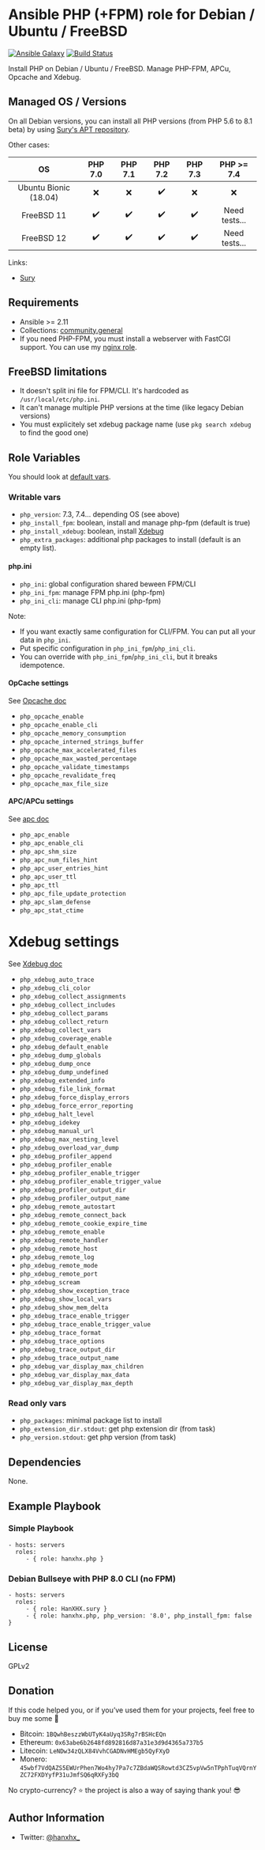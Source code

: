 Ansible PHP (+FPM) role for Debian / Ubuntu / FreeBSD
=====================================================

[![Ansible Galaxy](http://img.shields.io/badge/ansible--galaxy-hanxhx.php-blue.svg)](https://galaxy.ansible.com/hanxhx.php) [![Build Status](https://app.travis-ci.com/HanXHX/ansible-php.svg?branch=master)](https://app.travis-ci.com/HanXHX/ansible-php)

Install PHP on Debian / Ubuntu / FreeBSD. Manage PHP-FPM, APCu, Opcache and Xdebug.

Managed OS / Versions
---------------------

On all Debian versions, you can install all PHP versions (from PHP 5.6 to 8.1 beta) by using [Sury's APT repository](https://deb.sury.org/).

Other cases:

|         OS            |       PHP 7.0       |        PHP 7.1       |      PHP 7.2         |       PHP 7.3        |     PHP >= 7.4      |
|:---------------------:|:-------------------:|:--------------------:|:--------------------:|:--------------------:|:--------------------:
| Ubuntu Bionic (18.04) | :x:                 | :x:                  | :heavy_check_mark:   | :x:                  | :x:                 |
| FreeBSD 11            | :heavy_check_mark:  | :heavy_check_mark:   | :heavy_check_mark:   | :heavy_check_mark:   | Need tests...       |
| FreeBSD 12            | :heavy_check_mark:  | :heavy_check_mark:   | :heavy_check_mark:   | :heavy_check_mark:   | Need tests...       |

Links:
- [Sury](https://deb.sury.org/)

Requirements
------------

- Ansible >= 2.11
- Collections: [community.general](https://galaxy.ansible.com/community/general)
- If you need PHP-FPM, you must install a webserver with FastCGI support. You can use my [nginx role](https://github.com/HanXHX/ansible-nginx).

FreeBSD limitations
-------------------

- It doesn't split ini file for FPM/CLI. It's hardcoded as `/usr/local/etc/php.ini`.
- It can't manage multiple PHP versions at the time (like legacy Debian versions)
- You must explicitely set xdebug package name (use `pkg search xdebug` to find the good one)

Role Variables
--------------

You should look at [default vars](defaults/main.yml).

### Writable vars

- `php_version`: 7.3, 7.4... depending OS (see above)
- `php_install_fpm`: boolean, install and manage php-fpm (default is true)
- `php_install_xdebug`: boolean, install [Xdebug](http://xdebug.org)
- `php_extra_packages`: additional php packages to install (default is an empty list).

#### php.ini

- `php_ini`: global configuration shared beween FPM/CLI
- `php_ini_fpm`: manage FPM php.ini (php-fpm)
- `php_ini_cli`: manage CLI php.ini (php-fpm)

Note:

- If you want exactly same configuration for CLI/FPM. You can put all your data in `php_ini`.
- Put specific configuration in `php_ini_fpm`/`php_ini_cli`.
- You can override with `php_ini_fpm`/`php_ini_cli`, but it breaks idempotence.

#### OpCache settings

See [Opcache doc](https://secure.php.net/manual/en/opcache.configuration.php)

- `php_opcache_enable`
- `php_opcache_enable_cli`
- `php_opcache_memory_consumption`
- `php_opcache_interned_strings_buffer`
- `php_opcache_max_accelerated_files`
- `php_opcache_max_wasted_percentage`
- `php_opcache_validate_timestamps`
- `php_opcache_revalidate_freq`
- `php_opcache_max_file_size`


#### APC/APCu settings

See [apc doc](https://secure.php.net/manual/en/apc.configuration.php)

- `php_apc_enable`
- `php_apc_enable_cli`
- `php_apc_shm_size`
- `php_apc_num_files_hint`
- `php_apc_user_entries_hint`
- `php_apc_user_ttl`
- `php_apc_ttl`
- `php_apc_file_update_protection`
- `php_apc_slam_defense`
- `php_apc_stat_ctime`

# Xdebug settings

See [Xdebug doc](http://xdebug.org/docs/all_settings)

- `php_xdebug_auto_trace`
- `php_xdebug_cli_color`
- `php_xdebug_collect_assignments`
- `php_xdebug_collect_includes`
- `php_xdebug_collect_params`
- `php_xdebug_collect_return`
- `php_xdebug_collect_vars`
- `php_xdebug_coverage_enable`
- `php_xdebug_default_enable`
- `php_xdebug_dump_globals`
- `php_xdebug_dump_once`
- `php_xdebug_dump_undefined`
- `php_xdebug_extended_info`
- `php_xdebug_file_link_format`
- `php_xdebug_force_display_errors`
- `php_xdebug_force_error_reporting`
- `php_xdebug_halt_level`
- `php_xdebug_idekey`
- `php_xdebug_manual_url`
- `php_xdebug_max_nesting_level`
- `php_xdebug_overload_var_dump`
- `php_xdebug_profiler_append`
- `php_xdebug_profiler_enable`
- `php_xdebug_profiler_enable_trigger`
- `php_xdebug_profiler_enable_trigger_value`
- `php_xdebug_profiler_output_dir`
- `php_xdebug_profiler_output_name`
- `php_xdebug_remote_autostart`
- `php_xdebug_remote_connect_back`
- `php_xdebug_remote_cookie_expire_time`
- `php_xdebug_remote_enable`
- `php_xdebug_remote_handler`
- `php_xdebug_remote_host`
- `php_xdebug_remote_log`
- `php_xdebug_remote_mode`
- `php_xdebug_remote_port`
- `php_xdebug_scream`
- `php_xdebug_show_exception_trace`
- `php_xdebug_show_local_vars`
- `php_xdebug_show_mem_delta`
- `php_xdebug_trace_enable_trigger`
- `php_xdebug_trace_enable_trigger_value`
- `php_xdebug_trace_format`
- `php_xdebug_trace_options`
- `php_xdebug_trace_output_dir`
- `php_xdebug_trace_output_name`
- `php_xdebug_var_display_max_children`
- `php_xdebug_var_display_max_data`
- `php_xdebug_var_display_max_depth`

### Read only vars

- `php_packages`: minimal package list to install
- `php_extension_dir.stdout`: get php extension dir (from task)
- `php_version.stdout`: get php version (from task)

Dependencies
------------

None.

Example Playbook
----------------

### Simple Playbook

    - hosts: servers
      roles:
         - { role: hanxhx.php }

### Debian Bullseye with PHP 8.0 CLI (no FPM)

    - hosts: servers
      roles:
         - { role: HanXHX.sury }
         - { role: hanxhx.php, php_version: '8.0', php_install_fpm: false }

License
-------

GPLv2

Donation
--------

If this code helped you, or if you’ve used them for your projects, feel free to buy me some :beers:

- Bitcoin: `1BQwhBeszzWbUTyK4aUyq3SRg7rBSHcEQn`
- Ethereum: `0x63abe6b2648fd892816d87a31e3d9d4365a737b5`
- Litecoin: `LeNDw34zQLX84VvhCGADNvHMEgb5QyFXyD`
- Monero: `45wbf7VdQAZS5EWUrPhen7Wo4hy7Pa7c7ZBdaWQSRowtd3CZ5vpVw5nTPphTuqVQrnYZC72FXDYyfP31uJmfSQ6qRXFy3bQ`

No crypto-currency? :star: the project is also a way of saying thank you! :sunglasses:

Author Information
------------------

- Twitter: [@hanxhx_](https://twitter.com/hanxhx_)
